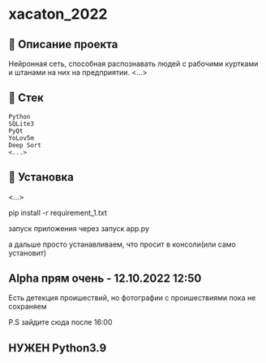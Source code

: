 # xacaton_2022
## :notebook_with_decorative_cover: Описание проекта
Нейронная сеть, способная распознавать людей с рабочими куртками и штанами на них на предприятии.
<...>
## :scroll: Стек
```
Python
SQLite3
PyQt
YoLov5m
Deep Sort
<...>
```
## :floppy_disk: Установка
<...>

pip install -r requirement_1.txt

запуск приложения через запуск app.py

а дальше просто устанавливаем, что просит в консоли(или само установит)



## Alpha прям очень - 12.10.2022 12:50
Есть детекция проишествий, но фотографии с проишествиями пока не сохраняем

P.S зайдите сюда после 16:00


## НУЖЕН Python3.9
